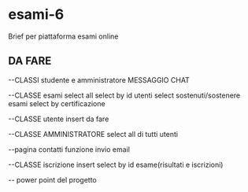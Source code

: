 # esami-6
Brief per piattaforma esami online


DA FARE
---

--CLASSI studente e amministratore
MESSAGGIO
CHAT


--CLASSE esami
select all
select by id utenti
select sostenuti/sostenere esami
select by certificazione


--CLASSE utente
insert da fare


--CLASSE AMMINISTRATORE
select all di tutti utenti

--pagina contatti
funzione invio email

--CLASSE iscrizione 
insert
select by id esame(risultati e iscrizioni)

-- power point del progetto

